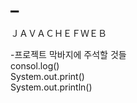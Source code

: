 # _
ＪＡＶＡＣＨＥＦＷＥＢ

-프로젝트 막바지에 주석할 것들<BR>
consol.log()<BR>
System.out.print()<BR>
System.out.println()<BR>
